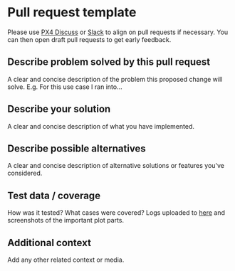 # Pull request template

Please use [PX4 Discuss](http://discuss.px4.io/) or [Slack](http://slack.px4.io/) to align on pull requests if necessary. You can then open draft pull requests to get early feedback.

## Describe problem solved by this pull request

A clear and concise description of the problem this proposed change will solve.
E.g. For this use case I ran into...

## Describe your solution

A clear and concise description of what you have implemented.

## Describe possible alternatives

A clear and concise description of alternative solutions or features you've considered.

## Test data / coverage

How was it tested? What cases were covered? Logs uploaded to [here](https://review.px4.io/) and screenshots of the important plot parts.

## Additional context

Add any other related context or media.
